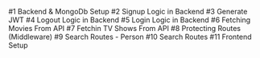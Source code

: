 #1 Backend & MongoDb Setup
#2 Signup Logic in Backend
#3 Generate JWT
#4 Logout Logic in Backend
#5 Login Logic in Backend
#6 Fetching Movies From API
#7 Fetchin TV Shows From API
#8 Protecting Routes (Middleware)
#9 Search Routes - Person
#10 Search Routes
#11 Frontend Setup